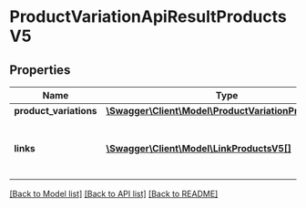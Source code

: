 # ProductVariationApiResultProductsV5

## Properties
Name | Type | Description | Notes
------------ | ------------- | ------------- | -------------
**product_variations** | [**\Swagger\Client\Model\ProductVariationProductsV5[]**](ProductVariationProductsV5.md) |  | [optional] 
**links** | [**\Swagger\Client\Model\LinkProductsV5[]**](LinkProductsV5.md) | a list of links that can be used for pagination. | [optional] 

[[Back to Model list]](../../README.md#documentation-for-models) [[Back to API list]](../../README.md#documentation-for-api-endpoints) [[Back to README]](../../README.md)

